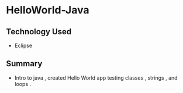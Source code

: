# HelloWorld-Java

## Technology Used
* Eclipse

## Summary
* Intro to java , created Hello World app testing classes , strings , and loops . 
